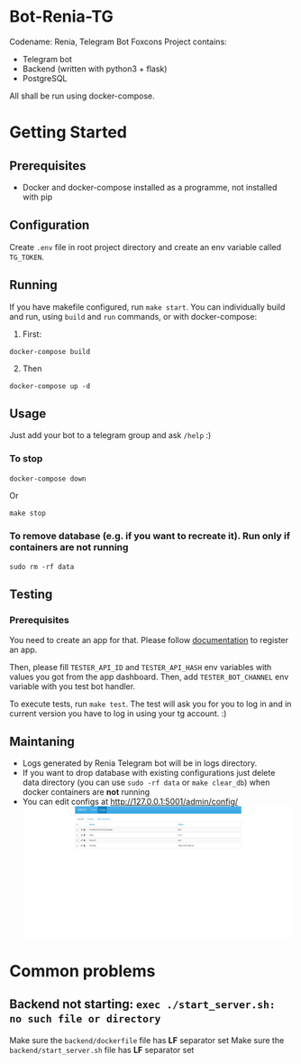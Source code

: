 # Bot-Renia-TG
Codename: Renia, Telegram Bot Foxcons
Project contains:
 - Telegram bot
 - Backend (written with python3 + flask)
 - PostgreSQL 

All shall be run using docker-compose.

# Getting Started

## Prerequisites
 - Docker and docker-compose installed as a programme, not installed with pip

## Configuration

Create `.env` file in root project directory and create an env variable called `TG_TOKEN`.

## Running

If you have makefile configured, run `make start`. You can individually build and run, using `build` and `run` commands, or with docker-compose:

1. First:
```
docker-compose build
```
2. Then
```
docker-compose up -d
```

## Usage
Just add your bot to a telegram group and ask `/help` :) 

### To stop
```
docker-compose down
```

Or

```
make stop
```

### To remove database (e.g. if you want to recreate it). Run only if containers are **not** running
```
sudo rm -rf data
```

## Testing

### Prerequisites

You need to create an app for that. Please follow [documentation](https://core.telegram.org/api/obtaining_api_id) to register an app.

Then, please fill `TESTER_API_ID` and `TESTER_API_HASH` env variables with values you got from the app dashboard. Then, add `TESTER_BOT_CHANNEL` env variable with you test bot handler.

To execute tests, run `make test`. The test will ask you for you to log in and in current version you have to log in using your tg account. :)

## Maintaning
 - Logs generated by Renia Telegram bot will be in logs directory.
 - If you want to drop database with existing configurations just delete data directory (you can use `sudo -rf data` or `make clear_db`) when docker containers are **not** running
 - You can edit configs at http://127.0.0.1:5001/admin/config/ 
![admin_panel.png](docs%2Fadmin_panel.png)

# Common problems
## Backend not starting: `exec ./start_server.sh: no such file or directory`
Make sure the `backend/dockerfile` file has **LF** separator set 
Make sure the `backend/start_server.sh` file has **LF** separator set
